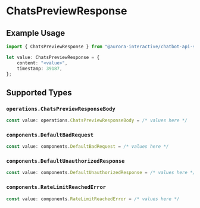 # ChatsPreviewResponse

## Example Usage

```typescript
import { ChatsPreviewResponse } from "@aurora-interactive/chatbot-api-sdk/models/operations";

let value: ChatsPreviewResponse = {
    content: "<value>",
    timestamp: 39187,
};
```

## Supported Types

### `operations.ChatsPreviewResponseBody`

```typescript
const value: operations.ChatsPreviewResponseBody = /* values here */
```

### `components.DefaultBadRequest`

```typescript
const value: components.DefaultBadRequest = /* values here */
```

### `components.DefaultUnauthorizedResponse`

```typescript
const value: components.DefaultUnauthorizedResponse = /* values here */
```

### `components.RateLimitReachedError`

```typescript
const value: components.RateLimitReachedError = /* values here */
```

